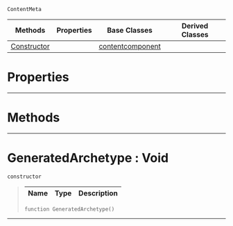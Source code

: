  `ContentMeta`

|Methods|Properties|Base Classes|Derived Classes|
|---|---|---|---|
|[ Constructor](https://github.com/PlasmaEngine/PlasmaDocs/tree/master/docs/C%2B%2B/code_reference/class_reference/generatedarchetype.markdown#generatedarchetype-void)| |[contentcomponent](https://github.com/PlasmaEngine/PlasmaDocs/tree/master/docs/C%2B%2B/code_reference/class_reference/contentcomponent.markdown)| |


 #  Properties


---  
 #  Methods


---  
 #  GeneratedArchetype : Void

 `constructor`

> 
> |Name|Type|Description|
> |---|---|---|
> ``` lang=cpp, name=Lightning
> function GeneratedArchetype()
> ``` 


---  
 

 